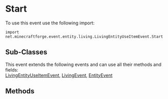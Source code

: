 # Start

To use this event use the following import:
```groovy:no-line-numbers
import net.minecraftforge.event.entity.living.LivingEntityUseItemEvent.Start
```

## Sub-Classes
This event extends the following events and can use all their methods and fields: <br>
[LivingEntityUseItemEvent](living_entity_use_item_event.md), [LivingEvent](../living_event/living_event.md), [EntityEvent](../entity_event/entity_event.md)

## Methods
